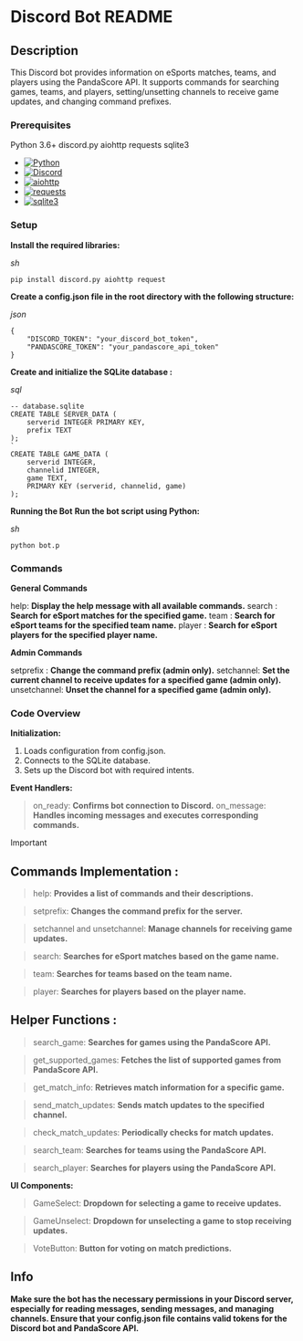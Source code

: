 # Discord Bot README

## Description
This Discord bot provides information on eSports matches, teams, and players using the PandaScore API. It supports commands for searching games, teams, and players, setting/unsetting channels to receive game updates, and changing command prefixes.

### Prerequisites
Python 3.6+
discord.py
aiohttp
requests
sqlite3

* [![Python][Python]][Python-url]
* [![Discord][Discord]][Discord-url]
* [![aiohttp][aiohttp]][aiohttp-url]
* [![requests][requests]][requests-url]
* [![sqlite3][sqlite3]][sqlite3-url]


### Setup

**Install the required libraries:**

_sh_
```
pip install discord.py aiohttp request
```

**Create a config.json file in the root directory with the following structure:**

_json_
```
{
    "DISCORD_TOKEN": "your_discord_bot_token",
    "PANDASCORE_TOKEN": "your_pandascore_api_token"
}
```
**Create and initialize the SQLite database :**

 _sql_ 
```
-- database.sqlite
CREATE TABLE SERVER_DATA (
    serverid INTEGER PRIMARY KEY,
    prefix TEXT
);
`
CREATE TABLE GAME_DATA (
    serverid INTEGER,
    channelid INTEGER,
    game TEXT,
    PRIMARY KEY (serverid, channelid, game)
);
```
**Running the Bot**
**Run the bot script using Python:**

_sh_
```
python bot.p
```

### Commands

**General Commands**

<prefix>help: **Display the help message with all available commands.**
<prefix>search <game name>: **Search for eSport matches for the specified game.**
<prefix>team <team name>: **Search for eSport teams for the specified team name.**
<prefix>player <player name>: **Search for eSport players for the specified player name.**


**Admin Commands**

<prefix>setprefix <new prefix>: **Change the command prefix (admin only).**
<prefix>setchannel: **Set the current channel to receive updates for a specified game (admin only).**
<prefix>unsetchannel: **Unset the channel for a specified game (admin only).**

### Code Overview

**Initialization:**

1) Loads configuration from config.json.
2) Connects to the SQLite database.
3) Sets up the Discord bot with required intents.

**Event Handlers:**

>on_ready: **Confirms bot connection to Discord.**
on_message: **Handles incoming messages and executes corresponding commands.**

> [!IMPORTANT]

## Commands Implementation :

>help: 
**Provides a list of commands and their descriptions.**

>setprefix: 
**Changes the command prefix for the server.**

>setchannel and unsetchannel:
**Manage channels for receiving game updates.**

>search: 
**Searches for eSport matches based on the game name.**

>team: 
**Searches for teams based on the team name.**

>player: 
**Searches for players based on the player name.**


## Helper Functions :

> search_game: 
**Searches for games using the PandaScore API.**

>get_supported_games: 
**Fetches the list of supported games from PandaScore API.**

>get_match_info: 
**Retrieves match information for a specific game.**

>send_match_updates: 
**Sends match updates to the specified channel.**

>check_match_updates: 
**Periodically checks for match updates.**

>search_team: 
**Searches for teams using the PandaScore API.**

>search_player: 
**Searches for players using the PandaScore API.**

**UI Components:**

>GameSelect: 
**Dropdown for selecting a game to receive updates.**

>GameUnselect: 
**Dropdown for unselecting a game to stop receiving updates.**

>VoteButton: 
**Button for voting on match predictions.**

## Info

**Make sure the bot has the necessary permissions in your Discord server, especially for reading messages, sending messages, and managing channels.
Ensure that your config.json file contains valid tokens for the Discord bot and PandaScore API.**



[Python]: https://img.shields.io/badge/Python-grey?style=for-the-badge&logo=python&logoColor=blue
[Python-url]: https://www.python.org/

[Discord]: https://img.shields.io/badge/Discord-black?style=for-the-badge&logo=discord&logoColor=lightgrey
[Discord-url]: https://discord.com/

[aiohttp]: https://img.shields.io/badge/aiohttp-blue?style=for-the-badge&logo=aiohttp&logoColor=white
[aiohttp-url]: https://docs.aiohttp.org/en/stable/


[requests]: https://img.shields.io/badge/Requests-skyblue?style=for-the-badge&logo=python&logoColor=yellow
[requests-url]: https://pypi.org/project/requests/

[sqlite3]: https://img.shields.io/badge/SQLite-purple?style=for-the-badge&logo=sqlite&logoColor=blue
[sqlite3-url]: https://www.sqlite.org/index.html